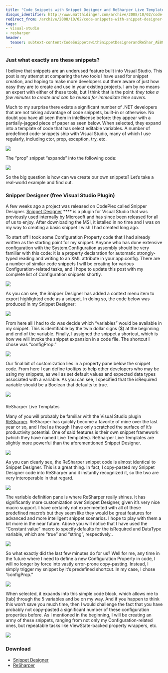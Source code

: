```yaml
---
title: "Code Snippets with Snippet Designer and ReSharper Live Templates"
disqus_identifier: http://www.matthidinger.com/archive/2008/10/02/code-snippets-with-snippet-designer-and-resharper-live-templates.aspx
redirect_from: /archive/2008/10/02/code-snippets-with-snippet-designer-and-resharper-live-templates.aspx/
tags: 
- visual-studio
- resharper
header:
  teaser: subtext-content/CodeSnippetswithSnippetDesignerandReShar_AE89/image_thumb.png
---
```

### Just what exactly are these snippets?

I believe that snippets are an underused feature built into Visual Studio. This post is my attempt at comparing the two tools I have used for snippet creation, and hoping to make more developers out there aware of just how easy they are to create and use in your existing projects. I am by no means an expert with either of these tools, but I think that is the point: *they take a few minutes to create and can be reused for immediate time savers.*

Much to my surprise there exists a significant number of .NET developers that are not taking advantage of code snippets, built-in or otherwise. No doubt you have all seen them in intellisense before: they appear with a partially-jagged piece of paper as seen below. When selected, they expand into a template of code that has select editable variables. A number of predefined code-snippets ship with Visual Studio, many of which I use regularly, including ctor, prop, exception, try, etc.

![](/images/subtext-content/CodeSnippetswithSnippetDesignerandReShar_AE89/image_thumb.png)


The “prop” snippet “expands” into the following code:

![](/images/subtext-content/CodeSnippetswithSnippetDesignerandReShar_AE89/image_thumb_3.png)


So the big question is how can we create our own snippets? Let’s take a real-world example and find out.

### Snipper Designer (free Visual Studio Plugin)

A few weeks ago a project was released on CodePlex called Snipper Designer. [Snippet Designer](http://www.codeplex.com/SnippetDesigner) **** is a plugin for Visual Studio that was previously used internally by Microsoft and has since been released for all of us to enjoy. After downloading the MSI, it istalled in no time and I was on my way to creating a basic snippet I wish I had created long ago.

To start off I took some Configuration Property code that I had already written as the starting point for my snippet. Anyone who has done extensive configuration with the System.Configuration assembly should be very familiar with this code: it is a property declaration for automatic strongly-typed reading and writing to an XML attribute in your app.config. There are a number of similar code snippets I will be creating for various Configuration-related tasks, and I hope to update this post with my complete list of Configuration snippets shortly.

![](/images/subtext-content/CodeSnippetswithSnippetDesignerandReShar_AE89/image_thumb_4.png)


As you can see, the Snipper Designer has added a context menu item to export highlighted code as a snippet. In doing so, the code below was produced in my Snippet Designer:

![](/images/subtext-content/CodeSnippetswithSnippetDesignerandReShar_AE89/image_thumb_5.png)


From here all I had to do was decide which “variables” would be available in my snippet. This is identifiable by the twin dollar signs ($) at the beginning and end of the variable. Finally, I assigned the snippet a shortcut, which is how we will invoke the snippet expansion in a code file. The shortcut I chose was “configProp.”

![](/images/subtext-content/CodeSnippetswithSnippetDesignerandReShar_AE89/image_thumb_6.png)


Our final bit of customization lies in a property pane below the snippet code. From here I can define tooltips to help other developers who may be using my snippets, as well as set default values and expected data types associated with a variable. As you can see, I specified that the isRequired variable should be a Boolean that defaults to true.

![](/images/subtext-content/CodeSnippetswithSnippetDesignerandReShar_AE89/image_thumb_7.png)


### 
ReSharper Live Templates

Many of you will probably be familiar with the Visual Studio plugin [ReSharper](http://www.jetbrains.com/resharper). ReSharper has quickly become a favorite of mine over the last year or so, and I feel as though I have only scratched the surface of it’s productivity potential. One of said features is their own snippet framework (which they have named Live Templates). ReSharper Live Templates are slightly more powerful than the aforementioned Snippet Designer.

![](/images/subtext-content/CodeSnippetswithSnippetDesignerandReShar_AE89/image_thumb_8.png)


As you can clearly see, the ReSharper snippet code is almost identical to Snippet Designer. This is a great thing. In fact, I copy-pasted my Snippet Designer code into ReSharper and it instantly recognized it, so the two are very interoperable in that regard.

![](/images/subtext-content/CodeSnippetswithSnippetDesignerandReShar_AE89/image_thumb_9.png)


The variable definition pane is where ReSharper really shines. It has significantly more customization over Snippet Designer, given it’s very nice macro support. I have certainly not experimented with all of these predefined macro’s but they seem like they would be great features for advanced and more intelligent snippet scenarios. I hope to play with them a bit more in the near future. Above you will notice that I have used the “Constant value” macro to specify defaults for the isRequired and DataType variable, which are “true” and “string”, respectively..

![](/images/subtext-content/CodeSnippetswithSnippetDesignerandReShar_AE89/image_thumb_10.png)


So what exactly did the last few minutes do for us? Well for me, any time in the future where I need to define a new Configuration Property in code, I will no longer by force into vastly error-prone copy-pasting. Instead, I simply trigger my snippet by it’s predefined shortcut. In my case, I chose “configProp.”

![](/images/subtext-content/CodeSnippetswithSnippetDesignerandReShar_AE89/image_thumb_11.png)


When selected, it expands into this simple code block, which allows me to \[tab\] through the 5 variables and be on my way. And if you happen to think this won’t save you much time, then I would challenge the fact that you have probably not copy-pasted a significant number of these configuration properties before. As I mentioned in the beginning, I will be creating an army of these snippets, ranging from not only my Configuration-related ones, but repeatable tasks like ViewState-backed property wrappers, etc.

![](/images/subtext-content/CodeSnippetswithSnippetDesignerandReShar_AE89/image_thumb_12.png)
 

### Download

-   [Snippet Designer](http://www.codeplex.com/SnippetDesigner)
-   [ReSharper](http://www.jetbrains.com/resharper)


